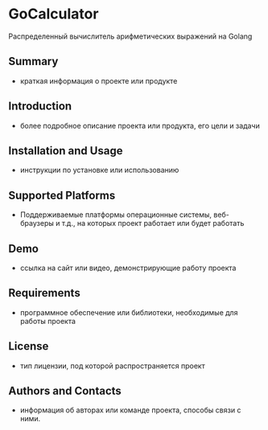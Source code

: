 # GoCalculator
Распределенный вычислитель арифметических выражений на Golang

## Summary
- краткая информация о проекте или продукте

## Introduction
- более подробное описание проекта или продукта, его цели и задачи

## Installation and Usage
- инструкции по установке или использованию

## Supported Platforms
- Поддерживаемые платформы операционные системы, веб-браузеры и т.д., на которых проект работает или будет работать

## Demo
- ссылка на сайт или видео, демонстрирующие работу проекта

## Requirements
- программное обеспечение или библиотеки, необходимые для работы проекта

## License
- тип лицензии, под которой распространяется проект

## Authors and Contacts
- информация об авторах или команде проекта, способы связи с ними.
